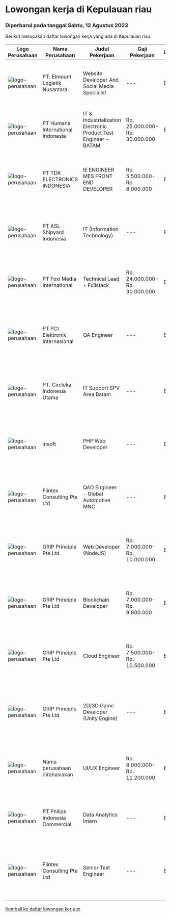 
  # Lowongan kerja di Kepulauan riau

  ### Diperbarui pada tanggal Sabtu, 12 Agustus 2023

  Berikut merupakan daftar lowongan kerja yang ada di Kepulauan riau

  |Logo Perusahaan | Nama Perusahaan | Judul Pekerjaan | Gaji Pekerjaan | Lokasi | Deskripsi | Tanggal diunggah | Pranala |
  | -------------- | --------------- | --------------- | --------- | --------- | -------------- | ------- | ----------- |
  |![logo-perusahaan](https://i.ibb.co/sqvTCh9/112815900-stock-vector-no-image-available-icon-flat-vector.webp)|PT. Elmount Logistik Nusantara|Website Developer And Social Media Specialist|---|Batam|Develop new web application or customize existing application Learn new technology when required in the process of application development Problem...|Jumat, 04 Agustus 2023|https://www.jobstreet.co.id/id/job/website-developer-and-social-media-specialist-4428028?token=0~e374b469-3ca2-470f-86d7-e8cb56329696&sectionRank=1&jobId=jobstreet-id-job-4428028|
|![logo-perusahaan](https://image-service-cdn.seek.com.au/0f2fe1beb2ba3c13e9e540565e111fe1061a5230/ee4dce1061f3f616224767ad58cb2fc751b8d2dc)|PT Humana International Indonesia|IT & Industrialization Electronic Product Test Engineer - BATAM|Rp. 25.000.000-Rp. 30.000.000|Batam|Requirements : Requires 5-7 years’ experience in Manufacturing Test Development. Bachelors of Science Degree in Electrical Engineering Strong...|Jumat, 28 Juli 2023|https://www.jobstreet.co.id/id/job/it-industrialization-electronic-product-test-engineer-batam-4419935?token=0~e374b469-3ca2-470f-86d7-e8cb56329696&sectionRank=2&jobId=jobstreet-id-job-4419935|
|![logo-perusahaan](https://image-service-cdn.seek.com.au/abf296bd91f8d6875073b1d919f8980bdd50bf3a/ee4dce1061f3f616224767ad58cb2fc751b8d2dc)|PT TDK ELECTRONICS INDONESIA|IE ENGINEER MES FRONT END DEVELOPER|Rp. 5.500.000-Rp. 8.000.000|Batam|A.   MES implementation Perform business process analysis – elaborate strategies and plans for implementation Understand the specific user...|Jumat, 28 Juli 2023|https://www.jobstreet.co.id/id/job/ie-engineer-mes-front-end-developer-4419438?token=0~e374b469-3ca2-470f-86d7-e8cb56329696&sectionRank=3&jobId=jobstreet-id-job-4419438|
|![logo-perusahaan](https://image-service-cdn.seek.com.au/8bfcad5cf06cb549462c081fef56ec32bc225d08/ee4dce1061f3f616224767ad58cb2fc751b8d2dc)|PT ASL Shipyard Indonesia|IT (Information Technology)|---|Batam|Qualification Bachelor's degree S1) it background Work experience minimum 1 year Proficient in programming (php, mysql, html, android, etc) and can to...|Senin, 31 Juli 2023|https://www.jobstreet.co.id/id/job/it-information-technology-4422171?token=0~e374b469-3ca2-470f-86d7-e8cb56329696&sectionRank=4&jobId=jobstreet-id-job-4422171|
|![logo-perusahaan](https://image-service-cdn.seek.com.au/0a1d80dc7f7ae22a64f4a3b6ae0621da5faa9b3e/ee4dce1061f3f616224767ad58cb2fc751b8d2dc)|PT Foxi Media International|Technical Lead - Fullstack|Rp. 24.000.000-Rp. 30.000.000|Batam|Description: Candidates with expertise in Mobile development, designing applications &amp; digital solutions with Android and/or iOS technologies...|Kamis, 27 Juli 2023|https://www.jobstreet.co.id/id/job/technical-lead-fullstack-4417445?token=0~e374b469-3ca2-470f-86d7-e8cb56329696&sectionRank=5&jobId=jobstreet-id-job-4417445|
|![logo-perusahaan](https://image-service-cdn.seek.com.au/cb5210d92290646f62d4c537f288eeda570f857e/ee4dce1061f3f616224767ad58cb2fc751b8d2dc)|PT PCI Elektronik Internasional|QA Engineer|---|Batam|Qualifications: Education Engineering Degree  0-3 years’ experience as QA/QC in Electronic Manufacturing Company. Active in continuous improvement...|Senin, 24 Juli 2023|https://www.jobstreet.co.id/id/job/qa-engineer-4413288?token=0~e374b469-3ca2-470f-86d7-e8cb56329696&sectionRank=6&jobId=jobstreet-id-job-4413288|
|![logo-perusahaan](https://image-service-cdn.seek.com.au/214309697e91083577b2651502e56aafe98fb86b/ee4dce1061f3f616224767ad58cb2fc751b8d2dc)|PT. Circleka Indonesia Utama|IT Support SPV Area Batam|---|Batam|Tanggung Jawab : Sebagai penanggung jawab aspek / area ICT di distrik yang mencakup jaringan komunikasi komputer, internet, hardware dan software...|Selasa, 18 Juli 2023|https://www.jobstreet.co.id/id/job/it-support-spv-area-batam-4408019?token=0~e374b469-3ca2-470f-86d7-e8cb56329696&sectionRank=7&jobId=jobstreet-id-job-4408019|
|![logo-perusahaan](https://image-service-cdn.seek.com.au/748ccb82faa89e32bcb165f2820afa8578e75b0d/ee4dce1061f3f616224767ad58cb2fc751b8d2dc)|insoft|PHP Web Developer|---|Batam|Job Desription 1.    Membuat Aplikasi berbasis Web sesuai kebutuhan customer2.    Merespon dan menerima masukan tim dengan cepat3.    Mampu...|Jumat, 21 Juli 2023|https://www.jobstreet.co.id/id/job/php-web-developer-4411172?token=0~e374b469-3ca2-470f-86d7-e8cb56329696&sectionRank=8&jobId=jobstreet-id-job-4411172|
|![logo-perusahaan](https://image-service-cdn.seek.com.au/ac4f3e2c0896b776cabd8d4e3825fbe5a586fcd3/ee4dce1061f3f616224767ad58cb2fc751b8d2dc)|Flintex Consulting Pte Ltd|QAD Engineer - Global Automotive MNC|---|Batam|Benefits - Performance BonusPOSITION SUMMARY:        Key role in the development, implementation, and maintenance of our QAD software systems. Your...|Rabu, 19 Juli 2023|https://www.jobstreet.co.id/id/job/qad-engineer-global-automotive-mnc-10942820/origin/sg?token=0~e374b469-3ca2-470f-86d7-e8cb56329696&sectionRank=9&jobId=jobstreet-sg-job-10942820|
|![logo-perusahaan](https://image-service-cdn.seek.com.au/8c51cf5dbd86347d252e50eeeb10453b339c5fb7/ee4dce1061f3f616224767ad58cb2fc751b8d2dc)|GRIP Principle Pte Ltd|Web Developer (NodeJS)|Rp. 7.000.000-Rp. 10.000.000|Batam|WHAT YOU WILL LEARN  Strengthen your full-stack programming skills You'll learn how to write clean code by adhering to our programming best practices...|Minggu, 16 Juli 2023|https://www.jobstreet.co.id/id/job/web-developer-nodejs-4406106?token=0~e374b469-3ca2-470f-86d7-e8cb56329696&sectionRank=10&jobId=jobstreet-id-job-4406106|
|![logo-perusahaan](https://image-service-cdn.seek.com.au/8c51cf5dbd86347d252e50eeeb10453b339c5fb7/ee4dce1061f3f616224767ad58cb2fc751b8d2dc)|GRIP Principle Pte Ltd|Blockchain Developer|Rp. 7.000.000-Rp. 9.800.000|Batam|WHAT YOU WILL LEARN Strengthen your full-stack programming skills You'll learn how to write clean code by adhering to our programming best practices...|Minggu, 16 Juli 2023|https://www.jobstreet.co.id/id/job/blockchain-developer-4406107?token=0~e374b469-3ca2-470f-86d7-e8cb56329696&sectionRank=11&jobId=jobstreet-id-job-4406107|
|![logo-perusahaan](https://image-service-cdn.seek.com.au/8c51cf5dbd86347d252e50eeeb10453b339c5fb7/ee4dce1061f3f616224767ad58cb2fc751b8d2dc)|GRIP Principle Pte Ltd|Cloud Engineer|Rp. 7.500.000-Rp. 10.500.000|Batam|WHAT YOU WILL LEARN  Develop your problem-solving skills and be a team player You’ll have the opportunity to solve challenging problems with the other...|Minggu, 16 Juli 2023|https://www.jobstreet.co.id/id/job/cloud-engineer-4406108?token=0~e374b469-3ca2-470f-86d7-e8cb56329696&sectionRank=12&jobId=jobstreet-id-job-4406108|
|![logo-perusahaan](https://image-service-cdn.seek.com.au/8c51cf5dbd86347d252e50eeeb10453b339c5fb7/ee4dce1061f3f616224767ad58cb2fc751b8d2dc)|GRIP Principle Pte Ltd|2D/3D Game Developer (Unity Engine)|---|Batam|THE OPPORTUNITYLooking for a developer to build Mobile RPG (Role-Playing Games) using the Unity framework. Your primary responsibilities will be to...|Minggu, 16 Juli 2023|https://www.jobstreet.co.id/id/job/2d-3d-game-developer-unity-engine-4406105?token=0~e374b469-3ca2-470f-86d7-e8cb56329696&sectionRank=13&jobId=jobstreet-id-job-4406105|
|![logo-perusahaan](https://i.ibb.co/sqvTCh9/112815900-stock-vector-no-image-available-icon-flat-vector.webp)|Nama perusahaan dirahasiakan|UI/UX Engineer|Rp. 8.000.000-Rp. 11.200.000|Batam|Job Description : Designing UI for multiple platforms (web and mobile) Ensure consistency of the UI across multiple platforms with elegant frontend...|Jumat, 14 Juli 2023|https://www.jobstreet.co.id/id/job/ui-ux-engineer-4404295?token=0~e374b469-3ca2-470f-86d7-e8cb56329696&sectionRank=14&jobId=jobstreet-id-job-4404295|
|![logo-perusahaan](https://image-service-cdn.seek.com.au/da470042a30c3b7dbce10e0c4733b0c9ec6fec9a/ee4dce1061f3f616224767ad58cb2fc751b8d2dc)|PT Philips Indonesia Commercial|Data Analytics Intern|---|Batam|Job TitleData Analytics InternJob DescriptionPhilips is a global leader in health technology, committed to improving billions of lives worldwide and...|Rabu, 26 Juli 2023|https://www.jobstreet.co.id/id/job/data-analytics-intern-1036521368?token=0~e374b469-3ca2-470f-86d7-e8cb56329696&sectionRank=15&jobId=jobstreet-id-job-1036521368|
|![logo-perusahaan](https://i.ibb.co/sqvTCh9/112815900-stock-vector-no-image-available-icon-flat-vector.webp)|Flintex Consulting Pte Ltd|Senior Test Engineer|---|Batam|POSITION SUMMARY:Responsible for working in a group environment in coordination with engineering and manufacturing teams to support new products test...|Selasa, 25 Juli 2023|https://www.jobstreet.co.id/id/job/senior-test-engineer-1036510908?token=0~e374b469-3ca2-470f-86d7-e8cb56329696&sectionRank=16&jobId=jobstreet-id-job-1036510908|


  [Kembali ke daftar lowongan kerja 🔙](../README.md#daftar-lowongan-kerja)
  